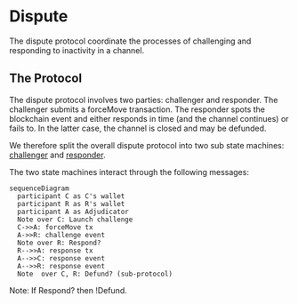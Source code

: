 # Dispute

The dispute protocol coordinate the processes of challenging and responding to inactivity in a channel.

## The Protocol

The dispute protocol involves two parties: challenger and responder.
The challenger submits a forceMove transaction. The responder spots the blockchain event and either responds in time (and the channel continues) or fails to. In the latter case, the channel is closed and may be defunded.

We therefore split the overall dispute protocol into two sub state machines: [challenger](./challenger/readme.md) and [responder](./responder/readme.md).

The two state machines interact through the following messages:

```mermaid
sequenceDiagram
  participant C as C's wallet
  participant R as R's wallet
  participant A as Adjudicator
  Note over C: Launch challenge
  C->>A: forceMove tx
  A->>R: challenge event
  Note over R: Respond?
  R-->>A: response tx
  A-->>C: response event
  A-->>R: response event
  Note  over C, R: Defund? (sub-protocol)

```

Note: If Respond? then !Defund.
